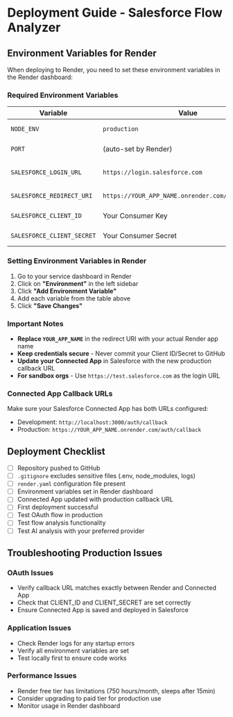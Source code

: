 # Deployment Guide - Salesforce Flow Analyzer

## Environment Variables for Render

When deploying to Render, you need to set these environment variables in the Render dashboard:

### Required Environment Variables

| Variable | Value | Description |
|----------|-------|-------------|
| `NODE_ENV` | `production` | Set the application to production mode |
| `PORT` | (auto-set by Render) | The port Render assigns to your service |
| `SALESFORCE_LOGIN_URL` | `https://login.salesforce.com` | Salesforce login URL (use `https://test.salesforce.com` for sandbox) |
| `SALESFORCE_REDIRECT_URI` | `https://YOUR_APP_NAME.onrender.com/auth/callback` | OAuth callback URL (replace YOUR_APP_NAME) |
| `SALESFORCE_CLIENT_ID` | Your Consumer Key | From your Salesforce Connected App |
| `SALESFORCE_CLIENT_SECRET` | Your Consumer Secret | From your Salesforce Connected App |

### Setting Environment Variables in Render

1. Go to your service dashboard in Render
2. Click on **"Environment"** in the left sidebar
3. Click **"Add Environment Variable"**
4. Add each variable from the table above
5. Click **"Save Changes"**

### Important Notes

- **Replace `YOUR_APP_NAME`** in the redirect URI with your actual Render app name
- **Keep credentials secure** - Never commit your Client ID/Secret to GitHub
- **Update your Connected App** in Salesforce with the new production callback URL
- **For sandbox orgs** - Use `https://test.salesforce.com` as the login URL

### Connected App Callback URLs

Make sure your Salesforce Connected App has both URLs configured:
- Development: `http://localhost:3000/auth/callback`
- Production: `https://YOUR_APP_NAME.onrender.com/auth/callback`

## Deployment Checklist

- [ ] Repository pushed to GitHub
- [ ] `.gitignore` excludes sensitive files (.env, node_modules, logs)
- [ ] `render.yaml` configuration file present
- [ ] Environment variables set in Render dashboard
- [ ] Connected App updated with production callback URL
- [ ] First deployment successful
- [ ] Test OAuth flow in production
- [ ] Test flow analysis functionality
- [ ] Test AI analysis with your preferred provider

## Troubleshooting Production Issues

### OAuth Issues
- Verify callback URL matches exactly between Render and Connected App
- Check that CLIENT_ID and CLIENT_SECRET are set correctly
- Ensure Connected App is saved and deployed in Salesforce

### Application Issues
- Check Render logs for any startup errors
- Verify all environment variables are set
- Test locally first to ensure code works

### Performance Issues
- Render free tier has limitations (750 hours/month, sleeps after 15min)
- Consider upgrading to paid tier for production use
- Monitor usage in Render dashboard